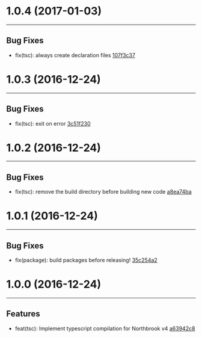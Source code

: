 # 1.0.4 (2017-01-03)
---

## Bug Fixes

- fix(tsc): always create declaration files [107f3c37](https://github.com/northbrookjs/typescript/commits/107f3c379c5ea340b86b5f23664599f058301cde)

# 1.0.3 (2016-12-24)
---

## Bug Fixes

- fix(tsc): exit on error [3c51f230](https://github.com/northbrookjs/typescript/commits/3c51f2300fbb86e6c82958b5ad0e049ff8d6516c)

# 1.0.2 (2016-12-24)
---

## Bug Fixes

- fix(tsc): remove the build directory before building new code [a8ea74ba](https://github.com/northbrookjs/typescript/commits/a8ea74ba1a959fb6ce494ce47b1e7c5c935e5043)

# 1.0.1 (2016-12-24)
---

## Bug Fixes

- fix(package): build packages before releasing! [35c254a2](https://github.com/northbrookjs/typescript/commits/35c254a2502f2c5a083cb91d4461264d5f696667)

# 1.0.0 (2016-12-24)
---

## Features

- feat(tsc): Implement typescript compilation for Northbrook v4 [a63942c8](https://github.com/northbrookjs/typescript/commits/a63942c8cf8dfb26871417e02c5ffba83b46ba6d)


